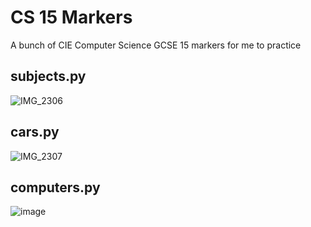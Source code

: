 # CS 15 Markers
A bunch of CIE Computer Science GCSE 15 markers for me to practice


## subjects.py 

![IMG_2306](https://github.com/Oxiclean2514/CS-GCSE-15-Markers/assets/149957643/39d3708b-8401-4f4c-9b2a-2ac3997153e2)


## cars.py

![IMG_2307](https://github.com/Oxiclean2514/CS-GCSE-15-Markers/assets/149957643/80c832a3-56e6-4b7b-b9c6-b5fdec3f87a6)


## computers.py

![image](https://github.com/Oxiclean2514/CS-GCSE-15-Markers/assets/149957643/4603c130-87cc-4bb4-b5b6-fbc877ba44b1)
